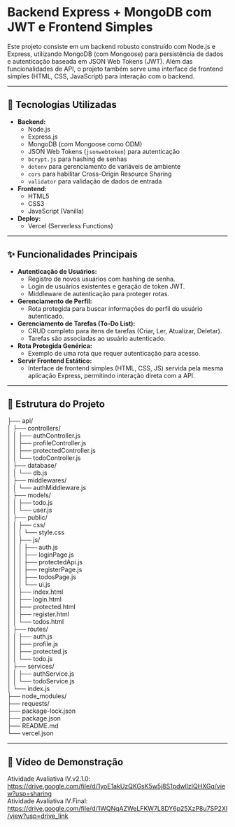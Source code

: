 
# Backend Express + MongoDB com JWT e Frontend Simples

Este projeto consiste em um backend robusto construído com Node.js e Express, utilizando MongoDB (com Mongoose) para persistência de dados e autenticação baseada em JSON Web Tokens (JWT). Além das funcionalidades de API, o projeto também serve uma interface de frontend simples (HTML, CSS, JavaScript) para interação com o backend.

---

## 🚀 Tecnologias Utilizadas

-   **Backend:**
    -   Node.js
    -   Express.js
    -   MongoDB (com Mongoose como ODM)
    -   JSON Web Tokens (`jsonwebtoken`) para autenticação
    -   `bcrypt.js` para hashing de senhas
    -   `dotenv` para gerenciamento de variáveis de ambiente
    -   `cors` para habilitar Cross-Origin Resource Sharing
    -   `validator` para validação de dados de entrada
-   **Frontend:**
    -   HTML5
    -   CSS3
    -   JavaScript (Vanilla)
-   **Deploy:**
    -   Vercel (Serverless Functions)

---

## ✨ Funcionalidades Principais

-   **Autenticação de Usuários:**
    -   Registro de novos usuários com hashing de senha.
    -   Login de usuários existentes e geração de token JWT.
    -   Middleware de autenticação para proteger rotas.
-   **Gerenciamento de Perfil:**
    -   Rota protegida para buscar informações do perfil do usuário autenticado.
-   **Gerenciamento de Tarefas (To-Do List):**
    -   CRUD completo para itens de tarefas (Criar, Ler, Atualizar, Deletar).
    -   Tarefas são associadas ao usuário autenticado.
-   **Rota Protegida Genérica:**
    -   Exemplo de uma rota que requer autenticação para acesso.
-   **Servir Frontend Estático:**
    -   Interface de frontend simples (HTML, CSS, JS) servida pela mesma aplicação Express, permitindo interação direta com a API.

---

## 📁 Estrutura do Projeto

├── api/\
│   ├── controllers/\
│   │   ├── authController.js\
│   │   ├── profileController.js\
│   │   ├── protectedController.js\
│   │   └── todoController.js\
│   ├── database/\
│   │   └── db.js\
│   ├── middlewares/\
│   │   └── authMiddleware.js\
│   ├── models/\
│   │   ├── todo.js\
│   │   └── user.js\
│   ├── public/\
│   │   ├── css/\
│   │   │   └── style.css\
│   │   ├── js/\
│   │   │   ├── auth.js\
│   │   │   ├── loginPage.js\
│   │   │   ├── protectedApi.js\
│   │   │   ├── registerPage.js\
│   │   │   ├── todosPage.js\
│   │   │   └── ui.js\
│   │   ├── index.html\
│   │   ├── login.html\
│   │   ├── protected.html\
│   │   ├── register.html\
│   │   └── todos.html\
│   ├── routes/\
│   │   ├── auth.js\
│   │   ├── profile.js\
│   │   ├── protected.js\
│   │   └── todo.js\
│   ├── services/\
│   │   ├── authService.js\
│   │   └── todoService.js\
│   └── index.js\
├── node_modules/\
├── requests/\
├── package-lock.json\
├── package.json\
├── README.md\
└── vercel.json

---

## 🎥 Vídeo de Demonstração
Atividade Avaliativa IV.v2.1.0: https://drive.google.com/file/d/1yoE1akUzQKGsK5w5j8S1pdwllzIQHXGq/view?usp=sharing \
Atividade Avaliativa IV.Final: https://drive.google.com/file/d/1WQNqAZWeLFKW7L8DY6p25XzP8u7SP2Xl/view?usp=drive_link
